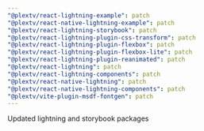 ```yaml
---
"@plextv/react-lightning-example": patch
"@plextv/react-native-lightning-example": patch
"@plextv/react-lightning-storybook": patch
"@plextv/react-lightning-plugin-css-transform": patch
"@plextv/react-lightning-plugin-flexbox": patch
"@plextv/react-lightning-plugin-flexbox-lite": patch
"@plextv/react-lightning-plugin-reanimated": patch
"@plextv/react-lightning": patch
"@plextv/react-lightning-components": patch
"@plextv/react-native-lightning": patch
"@plextv/react-native-lightning-components": patch
"@plextv/vite-plugin-msdf-fontgen": patch
---
```


Updated lightning and storybook packages
